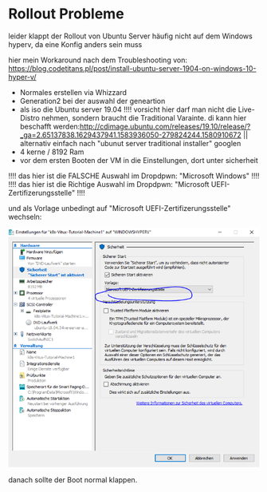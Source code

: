 # Rollout Probleme
leider klappt der Rollout von Ubuntu Server häufig nicht auf dem Windows hyperv, da eine Konfig anders sein muss

hier mein Workaround nach dem Troubleshooting von:
https://blog.codetitans.pl/post/install-ubuntu-server-1904-on-windows-10-hyper-v/



* Normales erstellen via Whizzard
* Generation2 bei der auswahl der geneartion
* als iso die Ubuntu server 19.04 !!!! vorsicht hier darf man nicht die Live-Distro nehmen, sondern braucht die Traditional Varainte. di kann hier beschafft werden:http://cdimage.ubuntu.com/releases/19.10/release/?_ga=2.65137838.1629437941.1583936050-279824244.1580910672 || alternativ einfach nach "ubunut server traditional installer" googlen
* 4 kerne / 8192 Ram
* vor dem ersten Booten der VM in die Einstellungen, dort unter sicherheit


!!!! das hier ist die FALSCHE Auswahl im Dropdpwn: "Microsoft Windows" !!!!
!!!! das hier ist die Richtige Auswahl im Dropdpwn: "Microsoft UEFI-Zertifizerungsstelle" !!!!



und als Vorlage unbedingt auf "Microsoft UEFI-Zertifizerungsstelle" wechseln:

![picture](./img/Solution.PNG)





danach sollte der Boot normal klappen.


